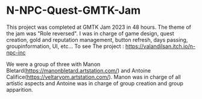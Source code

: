 # N-NPC-Quest-GMTK-Jam
This project was completed at GMTK Jam 2023 in 48 hours. 
The theme of the jam was "Role reversed".
I was in charge of game design, quest creation, gold and reputation management, button refresh, days passing, groupinformation, UI,  etc...
To see The project : https://valandilsan.itch.io/n-npc-inc

We were a group of three with Manon Bletard(https://manonbletard.artstation.com/) and Antoine Califice(https://veltaryom.artstation.com/). 
 Manon was in charge of all artistic aspects and Antoine was in charge of group creation and group apparition.
